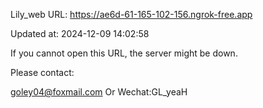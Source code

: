 Lily_web URL: https://ae6d-61-165-102-156.ngrok-free.app

Updated at: 2024-12-09 14:02:58

If you cannot open this URL, the server might be down.

Please contact: 

goley04@foxmail.com Or Wechat:GL_yeaH